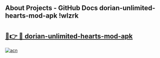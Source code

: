 ## About Projects - GitHub Docs dorian-unlimited-hearts-mod-apk !wlzrk

# <h2><a href="https://andorid.site?title=dorian-unlimited-hearts-mod-apk&ref=13PRO">🔗👉 🔴 dorian-unlimited-hearts-mod-apk</a></h2>

[![acn](https://github.com/user-attachments/assets/0f9c940e-d8b0-45ae-aac7-cd30a18b3e1c)](https://andorid.site?title=dorian-unlimited-hearts-mod-apk&ref=13PRO)

